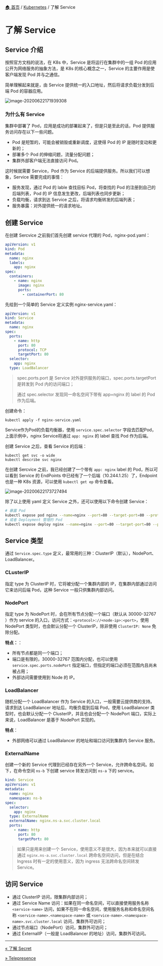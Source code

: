 [🏠 首页](../_index.md) / [Kubernetes](_index.md) / 了解 Service

# 了解 Service

## Service 介绍

按照官方文档的说法，在 K8s 中，Service 是将运行在集群中的一组 Pod 的应用公开为网络服务的抽象方法，是 K8s 的核心概念之一，Service 的主要作用是使客户端发现 Pod 并与之通信。

简单理解起来就是，由 Service 提供统一的入口地址，然后将请求负载分发到后端 Pod 的容器应用。

![image-20200622171939308](https://fs.poneding.com/images/image-20200622171939308.png)

### 为什么有 Service

集群中部署了 Pod，应用是成功的部署起来了，但是只是至此的话，Pod 提供服务访问存在以下一些问题。

- Pod 是短暂的，可能会被销毁或重新调度，这使得 Pod 的 IP 是随时变动和更新的；
- 部署多个 Pod 的伸缩问题，流量分配问题；
- 集群外部客户端无法直接访问 Pod。

这时候就需要 Service，Pod 作为 Service 的后端提供服务。所以我们可以想象，Service 需要完成的事情：

- 服务发现，通过 Pod 的 lable 查找目标 Pod，将查找的 Pod 的注册到自己的后端列表，Pod 的 IP 信息发生更改，后端列表也同步更新；
- 负载均衡，请求到达 Service 之后，将请求均衡转发的后端列表；
- 服务暴露：对外提供统一的请求地址。

## 创建 Service

在创建 Sercvice 之前我们首先创建 service 代理的 Pod，nginx-pod.yaml：

```yaml
apiVersion: v1
kind: Pod
metadata:
  name: nginx
  labels:
    app: nginx
spec:
  containers:
    - name: nginx
      image: nginx
      ports:
        - containerPort: 80
```

先给到一个简单的 Service 定义实例 nginx-service.yaml：

```yaml
apiVersion: v1
kind: Service
metadata:
  name: nginx
spec:
  ports:
    - name: http
      port: 80
      protocol: TCP
      targetPort: 80
  selector:
    app: nginx
  type: LoadBalancer
```

> spec.ports.port 是 Service 对外提供服务的端口，spec.ports.targetPort 是转发到 Pod 内的访问端口；
>
> 通过 spec.selector 发现同一命名空间下带有 app=nginx 的 label 的 Pod 作为后端。

创建命令：

```shell
kubectl apply -f nginx-service.yaml
```

Service作为Pod的负载均衡器，使用 `service.spec.selector` 字段去匹配Pod，上面示例中，nginx Service将通过 `app: nginx` 的 label 查找 Pod 作为后端。

创建 Service 之后，查看 Service 的后端：

```shell
kubectl get svc -o wide
kubectl describe svc nginx
```

在创建 Sercvice 之前，我已经创建了一个带有 `app: nginx` label 的 Pod，所以可以看到 Service 的 EndPoints 中已经有了一个后端（10.244.1.25）了，Endpoint 也是一种 K8s 资源，可以使用 `kubectl get ep` 命令查看。

![image-20200622173727494](https://fs.poneding.com/images/image-20200622173727494.png)

除了以上使用 yaml 定义 Service 之外，还可以使用以下命令创建 Service：

```bash
# 暴露 Pod
kubectl expose pod nginx --name=nginx --port=80 --target-port=80 --protocol=TCP --type=NodePort
# 或者 Deployment 管理的 Pod
kubectl expose deploy nginx --name=nginx --port=80 --target-port=80 --protocol=TCP --type=LoadBalancer
```

## Service 类型

通过 `Service.spec.type` 定义，最常用的三种：ClusterIP（默认），NodePort、LoadBalancer。

### CLusterIP

指定 type 为 ClusterIP 时，它将被分配一个集群内部的 IP，在集群内部通过访问它来访问后端 Pod，这种 Service 一般只供集群内部访问。

### NodePort

指定 type 为 NodePort 时，会在所有节点分配一个端口（默认从 30000-32767 ）作为 service 的入口，访问方式：`<protocol>://<node-ip>:<port>`，使用 NodePort 类型时，也会默认分配一个 ClusterIP，除非使用 `ClusterIP: None` 免除分配。

**特点：**：

- 所有节点都是同一个端口；
- 端口是有限的，30000-32767 范围内分配，也可以使用 `service.spec.ports.nodePort` 指定端口，但指定的端口必须在范围内且尚未被占用；
- 外部访问需要使用到 Node 的 IP。

### LoadBalancer

随机分配一个 LoadBalancer 作为 Service 的入口，一般需要云提供商的支持。请求到达 LoadBalancer 地址后，均衡负载到后端 Pod，使用 LoadBalancer 类型时，也会默认分配一个 ClusterIP，并且也会分配一个 NodePort 端口，实际上来说，LoadBalancer 是基于 NodePort 实现的。

**特点**：

- 外部网络可以通过 LoadBalancer 的地址和端口访问到集群内 Service 服务。

### ExternalName

创建一个新的 Service 代理到已经存在另外一个 Service，允许跨命名空间。如下，在命令空间 `ns-b` 下创建 service 转发访问到 `ns-a` 下的 service。

```yaml
kind: Service
apiVersion: v1
metadata:
  name: nginx
  namespace: ns-b
spec:
  selector:
    app: nginx
  type: ExternalName
  externalName: nginx.ns-a.svc.cluster.local
  ports:
    - name: http
      port: 80
      targetPort: 80
```

> 如果只是用来创建一个 Service，使用意义不是很大，因为本来就可以直接通过 `nginx.ns-a.svc.cluster.local` 跨命名空间访问，但是在结合 Ingress 时有一定的使用意义，因为 ingress 无法跨命名空间转发 Service。

## 访问 Service

- 通过 ClusterIP 访问，限集群内部访问；
- 通过 Service Name 访问：如果在同一命名空间，可以直接使用服务名称 `<service-name>` 访问，如果不在同一命名空间，使用服务名称和命名空间名称 `<service-name>.<namespace-name>` 或 `<service-name>.<namespace-name>.svc.cluster.local` 访问，集群外可访问；
- 通过节点端口（NodePort）访问，集群外可访问；
- 通过 ExternalIP（一般是 LoadBalancer 的地址）访问，集群外可访问。

---
[« 了解 Secret](secret-understood.md)

[» Telepresence](telepresence.md)
